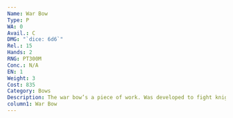 ```yaml
---
Name: War Bow
Type: P
WA: 0
Avail.: C
DMG: "`dice: 6d6`"
Rel.: 15
Hands: 2
RNG: PT300M
Conc.: N/A
EN: 1
Weight: 3
Cost: 835
Category: Bows
Description: The war bow’s a piece of work. Was developed to fight knights in tough plate armor. Thing stands near two meters tall and fires an arrow with up to 77kg of force. These are the types of bows ya see on the field. Heh, standin’ back and firin’ shots high into the sky to rain down like goddamn meteors. Prefer the cross- bow, but I respect a bowman who wields one of these.
column1: War Bow
---
```

